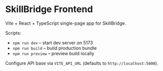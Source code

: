 # SkillBridge Frontend

Vite + React + TypeScript single-page app for SkillBridge.

Scripts:

- `npm run dev` – start dev server on 5173
- `npm run build` – build production bundle
- `npm run preview` – preview build locally

Configure API base via `VITE_API_URL` (defaults to `http://localhost:5000`).
